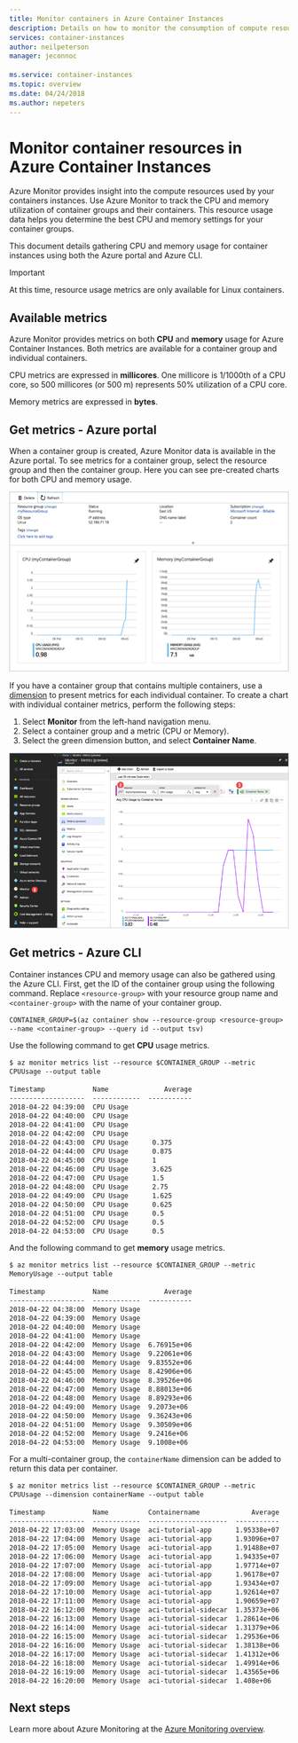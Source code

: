 ```yaml
---
title: Monitor containers in Azure Container Instances
description: Details on how to monitor the consumption of compute resources like CPU and memory by your containers in Azure Container Instances.
services: container-instances
author: neilpeterson
manager: jeconnoc

ms.service: container-instances
ms.topic: overview
ms.date: 04/24/2018
ms.author: nepeters
---
```

# Monitor container resources in Azure Container Instances

Azure Monitor provides insight into the compute resources used by your containers instances. Use Azure Monitor to track the CPU and memory utilization of container groups and their containers. This resource usage data helps you determine the best CPU and memory settings for your container groups.

This document details gathering CPU and memory usage for container instances using both the Azure portal and Azure CLI.

> [!IMPORTANT]
> At this time, resource usage metrics are only available for Linux containers.
>

## Available metrics

Azure Monitor provides metrics on both **CPU** and **memory** usage for Azure Container Instances. Both metrics are available for a container group and individual containers.

CPU metrics are expressed in **millicores**. One millicore is 1/1000th of a CPU core, so 500 millicores (or 500 m) represents 50% utilization of a CPU core.

Memory metrics are expressed in **bytes**.

## Get metrics - Azure portal

When a container group is created, Azure Monitor data is available in the Azure portal. To see metrics for a container group, select the resource group and then the container group. Here you can see pre-created charts for both CPU and memory usage.

![dual-chart][dual-chart]

If you have a container group that contains multiple containers, use a [dimension][monitor-dimension] to present metrics for each individual container. To create a chart with individual container metrics, perform the following steps:

1. Select **Monitor** from the left-hand navigation menu.
2. Select a container group and a metric (CPU or Memory).
3. Select the green dimension button, and select **Container Name**.

![dimension][dimension]

## Get metrics - Azure CLI

Container instances CPU and memory usage can also be gathered using the Azure CLI. First, get the ID of the container group using the following command. Replace `<resource-group>` with your resource group name and `<container-group>` with the name of your container group.


```console
CONTAINER_GROUP=$(az container show --resource-group <resource-group> --name <container-group> --query id --output tsv)
```

Use the following command to get **CPU** usage metrics.

```console
$ az monitor metrics list --resource $CONTAINER_GROUP --metric CPUUsage --output table

Timestamp            Name              Average
-------------------  ------------  -----------
2018-04-22 04:39:00  CPU Usage
2018-04-22 04:40:00  CPU Usage
2018-04-22 04:41:00  CPU Usage
2018-04-22 04:42:00  CPU Usage
2018-04-22 04:43:00  CPU Usage      0.375
2018-04-22 04:44:00  CPU Usage      0.875
2018-04-22 04:45:00  CPU Usage      1
2018-04-22 04:46:00  CPU Usage      3.625
2018-04-22 04:47:00  CPU Usage      1.5
2018-04-22 04:48:00  CPU Usage      2.75
2018-04-22 04:49:00  CPU Usage      1.625
2018-04-22 04:50:00  CPU Usage      0.625
2018-04-22 04:51:00  CPU Usage      0.5
2018-04-22 04:52:00  CPU Usage      0.5
2018-04-22 04:53:00  CPU Usage      0.5
```

And the following command to get **memory** usage metrics.

```console
$ az monitor metrics list --resource $CONTAINER_GROUP --metric MemoryUsage --output table

Timestamp            Name              Average
-------------------  ------------  -----------
2018-04-22 04:38:00  Memory Usage
2018-04-22 04:39:00  Memory Usage
2018-04-22 04:40:00  Memory Usage
2018-04-22 04:41:00  Memory Usage
2018-04-22 04:42:00  Memory Usage  6.76915e+06
2018-04-22 04:43:00  Memory Usage  9.22061e+06
2018-04-22 04:44:00  Memory Usage  9.83552e+06
2018-04-22 04:45:00  Memory Usage  8.42906e+06
2018-04-22 04:46:00  Memory Usage  8.39526e+06
2018-04-22 04:47:00  Memory Usage  8.88013e+06
2018-04-22 04:48:00  Memory Usage  8.89293e+06
2018-04-22 04:49:00  Memory Usage  9.2073e+06
2018-04-22 04:50:00  Memory Usage  9.36243e+06
2018-04-22 04:51:00  Memory Usage  9.30509e+06
2018-04-22 04:52:00  Memory Usage  9.2416e+06
2018-04-22 04:53:00  Memory Usage  9.1008e+06
```

For a multi-container group, the `containerName` dimension can be added to return this data per container.

```console
$ az monitor metrics list --resource $CONTAINER_GROUP --metric CPUUsage --dimension containerName --output table

Timestamp            Name          Containername             Average
-------------------  ------------  --------------------  -----------
2018-04-22 17:03:00  Memory Usage  aci-tutorial-app      1.95338e+07
2018-04-22 17:04:00  Memory Usage  aci-tutorial-app      1.93096e+07
2018-04-22 17:05:00  Memory Usage  aci-tutorial-app      1.91488e+07
2018-04-22 17:06:00  Memory Usage  aci-tutorial-app      1.94335e+07
2018-04-22 17:07:00  Memory Usage  aci-tutorial-app      1.97714e+07
2018-04-22 17:08:00  Memory Usage  aci-tutorial-app      1.96178e+07
2018-04-22 17:09:00  Memory Usage  aci-tutorial-app      1.93434e+07
2018-04-22 17:10:00  Memory Usage  aci-tutorial-app      1.92614e+07
2018-04-22 17:11:00  Memory Usage  aci-tutorial-app      1.90659e+07
2018-04-22 16:12:00  Memory Usage  aci-tutorial-sidecar  1.35373e+06
2018-04-22 16:13:00  Memory Usage  aci-tutorial-sidecar  1.28614e+06
2018-04-22 16:14:00  Memory Usage  aci-tutorial-sidecar  1.31379e+06
2018-04-22 16:15:00  Memory Usage  aci-tutorial-sidecar  1.29536e+06
2018-04-22 16:16:00  Memory Usage  aci-tutorial-sidecar  1.38138e+06
2018-04-22 16:17:00  Memory Usage  aci-tutorial-sidecar  1.41312e+06
2018-04-22 16:18:00  Memory Usage  aci-tutorial-sidecar  1.49914e+06
2018-04-22 16:19:00  Memory Usage  aci-tutorial-sidecar  1.43565e+06
2018-04-22 16:20:00  Memory Usage  aci-tutorial-sidecar  1.408e+06
```

## Next steps

Learn more about Azure Monitoring at the [Azure Monitoring overview][azure-monitoring].

<!-- IMAGES -->
[cpu-chart]: ./media/container-instances-monitor/cpu-multi.png
[dimension]: ./media/container-instances-monitor/dimension.png
[dual-chart]: ./media/container-instances-monitor/metrics.png
[memory-chart]: ./media/container-instances-monitor/memory-multi.png

<!-- LINKS - Internal -->
[azure-monitoring]: ../monitoring-and-diagnostics/monitoring-overview.md
[monitor-dimension]: ../monitoring-and-diagnostics/monitoring-metric-charts.md#what-are-multi-dimensional-metrics
